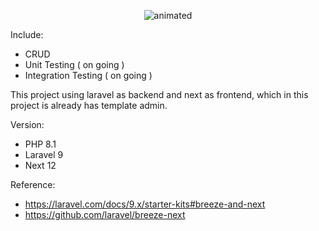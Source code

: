 <p style="text-align:center">
  
</p>

<p align="center">
  <img src="https://github.com/SoulXin/Laravel-Breeze-Next/blob/master/Ez.gif" alt="animated" />
</p>

Include:
- CRUD
- Unit Testing ( on going )
- Integration Testing ( on going )

This project using laravel as backend and next as frontend, which in this project is already has template admin.

Version:
- PHP 8.1
- Laravel 9
- Next 12

Reference:
- https://laravel.com/docs/9.x/starter-kits#breeze-and-next
- https://github.com/laravel/breeze-next
